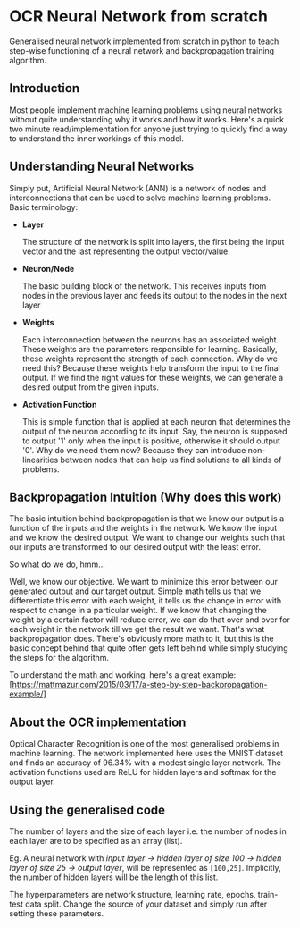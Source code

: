 # OCR Neural Network from scratch
Generalised neural network implemented from scratch in python to teach step-wise functioning of a neural network and backpropagation training algorithm. 

## Introduction

Most people implement machine learning problems using neural networks without quite understanding why it works and how it works. Here's a quick two minute read/implementation for anyone just trying to quickly find a way to understand the inner workings of this model.

## Understanding Neural Networks


Simply put, Artificial Neural Network (ANN) is a network of nodes and interconnections that can be used to solve machine learning problems.
Basic terminology: 
- **Layer**

  The structure of the network is split into layers, the first being the input vector and the last representing the output vector/value.
- **Neuron/Node**

  The basic building block of the network. This receives inputs from nodes in the previous layer and feeds its output to the nodes in the next layer
- **Weights**

  Each interconnection between the neurons has an associated weight. These weights are the parameters responsible for learning. 
  Basically, these weights represent the strength of each connection. Why do we need this? Because these weights help transform the input to the final output. If we find the right values for these weights, we can generate a desired output from the given inputs.
- **Activation Function**

  This is simple function that is applied at each neuron that determines the output of the neuron according to its input. Say, the neuron is supposed to output '1' only when the input is positive, otherwise it should output '0'. Why do we need them now? Because they can introduce non-linearities between nodes that can help us find solutions to all kinds of problems.

## Backpropagation Intuition (Why does this work)

The basic intuition behind backpropagation is that we know our output is a function of the inputs and the weights in the network. We know the input and we know the desired output. We want to change our weights such that our inputs are transformed to our desired output with the least error. 

So what do we do, hmm... 

Well, we know our objective. We want to minimize this error between our generated output and our target output. Simple math tells us that we differentiate this error with each weight, it tells us the change in error with respect to change in a particular weight. If we know that changing the weight by a certain factor will reduce error, we can do that over and over for each weight in the network till we get the result we want. That's what backpropagation does. There's obviously more math to it, but this is the basic concept behind that quite often gets left behind while simply studying the steps for the algorithm.

To understand the math and working, here's a great example: [https://mattmazur.com/2015/03/17/a-step-by-step-backpropagation-example/]

## About the OCR implementation

Optical Character Recognition is one of the most generalised problems in machine learning. The network implemented here uses the MNIST dataset and finds an accuracy of 96.34% with a modest single layer network. The activation functions used are ReLU for hidden layers and softmax for the output layer.

## Using the generalised code

The number of layers and the size of each layer i.e. the number of nodes in each layer are to be specified as an array (list).

Eg. A neural network with _input layer -> hidden layer of size 100 -> hidden layer of size 25 -> output layer_, will be represented as `[100,25]`.  Implicitly, the number of hidden layers will be the length of this list.

The hyperparameters are network structure, learning rate, epochs, train-test data split. Change the source of your dataset and simply run after setting these parameters.
